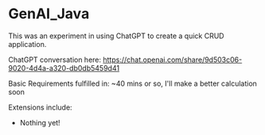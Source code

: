 # GenAI_Java

This was an experiment in using ChatGPT to create a quick CRUD application.

ChatGPT conversation here: https://chat.openai.com/share/9d503c06-9020-4d4a-a320-db0db5459d41

Basic Requirements fulfilled in:  ~40 mins or so, I'll make a better calculation soon

Extensions include:
- Nothing yet!
